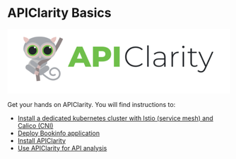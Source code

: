 # APIClarity Basics

![](images/logo-light-horizantal-svg.svg)

Get your hands on APIClarity. You will find instructions to:
- [Install a dedicated kubernetes cluster with Istio (service mesh) and Calico (CNI)](01.kubernetes-setup.md)
- [Deploy Bookinfo application](02.application-deployment.md)
- [Install APIClarity](03.apiclarity-setup.md)
- [Use APIClarity for API analysis](04.apiclarity-analysis.md)

